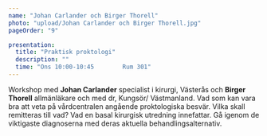 ```yaml
---
name: "Johan Carlander och Birger Thorell"
photo: "upload/Johan Carlander och Birger Thorell.jpg" 
pageOrder: "9"

presentation:
  title: "Praktisk proktologi"
  description: ""
  time: "Ons 10:00-10:45        Rum 301"
---
```

Workshop med **Johan Carlander** specialist i kirurgi, Västerås och **Birger Thorell** allmänläkare och med dr, Kungsör/ Västmanland. 
Vad som kan vara bra att veta på vårdcentralen angående proktologiska besvär. Vilka skall remitteras till vad? Vad en basal kirurgisk utredning innefattar. Gå igenom de viktigaste diagnoserna med deras aktuella behandlingsalternativ.

